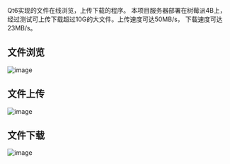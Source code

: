 Qt6实现的文件在线浏览，上传下载的程序。
本项目服务器部署在树莓派4B上，经过测试可上传下载超过10G的大文件。上传速度可达50MB/s， 下载速度可达23MB/s。

## 文件浏览
![image](https://user-images.githubusercontent.com/44738662/229971463-1499d4c1-457b-4fb6-a5eb-a16f34366095.png)

## 文件上传
![image](https://user-images.githubusercontent.com/44738662/229971520-7528fa39-4fb7-4e8f-affe-50ad234f7db4.png)

## 文件下载
![image](https://user-images.githubusercontent.com/44738662/229971602-8a7dea7d-baad-402e-bec2-c1da4ed03b86.png)
